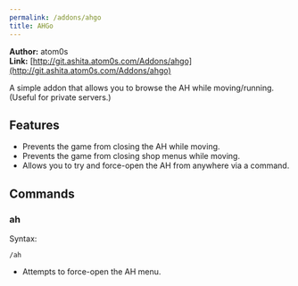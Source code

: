 ```yaml
---
permalink: /addons/ahgo
title: AHGo
---
```


**Author:** atom0s<br/>
**Link:** [http://git.ashita.atom0s.com/Addons/ahgo](http://git.ashita.atom0s.com/Addons/ahgo)

A simple addon that allows you to browse the AH while moving/running. (Useful for private servers.)

## Features

  * Prevents the game from closing the AH while moving.
  * Prevents the game from closing shop menus while moving.
  * Allows you to try and force-open the AH from anywhere via a command.

## Commands

### ah
Syntax:
```
/ah
```
  * Attempts to force-open the AH menu. 